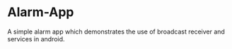 # Alarm-App
A simple alarm app which demonstrates the use of broadcast receiver and services in android. 
